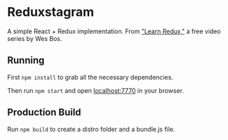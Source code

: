 # Reduxstagram

A simple React + Redux implementation. From ["Learn Redux,"](https://learnredux.com) a free video series by Wes Bos.

## Running

First `npm install` to grab all the necessary dependencies. 

Then run `npm start` and open <localhost:7770> in your browser.

## Production Build

Run `npm build` to create a distro folder and a bundle.js file.
